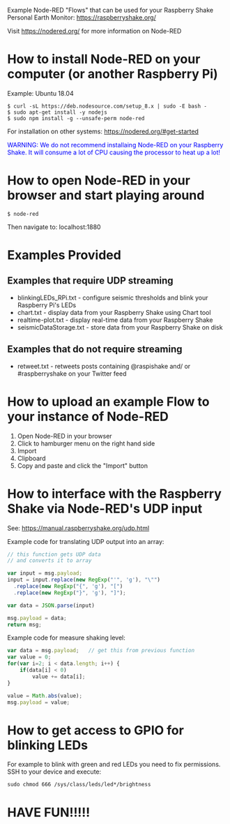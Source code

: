 Example Node-RED "Flows" that can be used for your Raspberry Shake Personal Earth Monitor: https://raspberryshake.org/

Visit https://nodered.org/ for more information on Node-RED


# How to install Node-RED on your computer (or another Raspberry Pi)

Example: Ubuntu 18.04

	$ curl -sL https://deb.nodesource.com/setup_8.x | sudo -E bash -
	$ sudo apt-get install -y nodejs
	$ sudo npm install -g --unsafe-perm node-red

For installation on other systems: https://nodered.org/#get-started

<span style="color:blue">WARNING: We do not recommend installaing Node-RED on your Raspberry Shake. It will consume a lot of CPU causing the processor to heat up a lot!</span>


# How to open Node-RED in your browser and start playing around

	$ node-red

Then navigate to: localhost:1880

# Examples Provided
## Examples that require UDP streaming
- blinkingLEDs_RPi.txt - configure seismic thresholds and blink your Raspberry Pi's LEDs
- chart.txt - display data from your Raspberry Shake using Chart tool
- realtime-plot.txt - display real-time data from your Raspberry Shake
- seismicDataStorage.txt - store data from your Raspberry Shake on disk

## Examples that do not require streaming
- retweet.txt - retweets posts containing @raspishake and/ or #raspberryshake on your Twitter feed

# How to upload an example Flow to your instance of Node-RED

1. Open Node-RED in your browser
2. Click to hamburger menu on the right hand side
3. Import
4. Clipboard
5. Copy and paste and click the "Import" button



# How to interface with the Raspberry Shake via Node-RED's UDP input

See: https://manual.raspberryshake.org/udp.html

Example code for translating UDP output into an array:

```javascript
// this function gets UDP data
// and converts it to array

var input = msg.payload;
input = input.replace(new RegExp("'", 'g'), "\"")
  .replace(new RegExp("{", 'g'), "[")
  .replace(new RegExp("}", 'g'), "]");

var data = JSON.parse(input)

msg.payload = data;
return msg;
```

Example code for measure shaking level:
```javascript
var data = msg.payload;   // get this from previous function
var value = 0;
for(var i=2; i < data.length; i++) {
    if(data[i] < 0)
        value += data[i];
}

value = Math.abs(value);
msg.payload = value;
```

# How to get access to GPIO for blinking LEDs
For example to blink with green and red LEDs you need to fix permissions.
SSH to your device and execute:
```
sudo chmod 666 /sys/class/leds/led*/brightness
```

# HAVE FUN!!!!!







